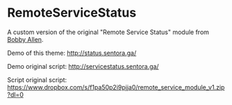 RemoteServiceStatus
===================

A custom version of the original "Remote Service Status" module from [Bobby Allen](http://bobbyallen.me).

Demo of this theme: http://status.sentora.ga/

Demo original script: http://servicestatus.sentora.ga/

Script original script: https://www.dropbox.com/s/f1pa50p2i9pjja0/remote_service_module_v1.zip?dl=0
